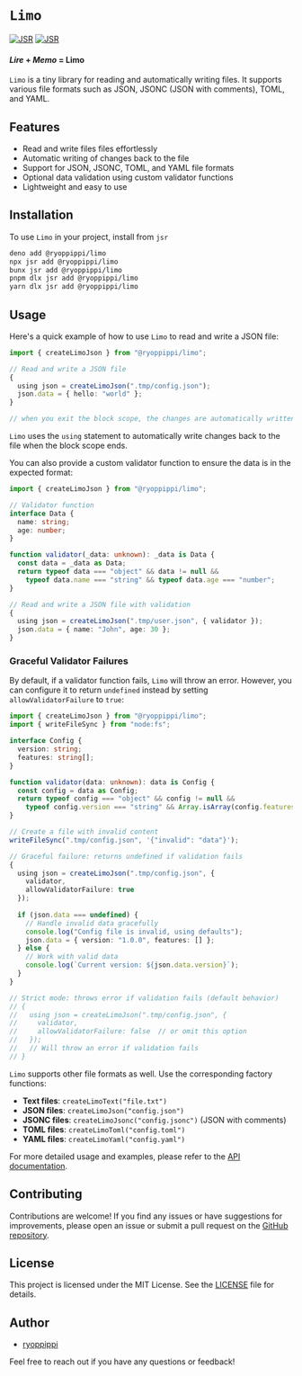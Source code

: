 # `Limo`

[![JSR](https://jsr.io/badges/@ryoppippi/limo)](https://jsr.io/@ryoppippi/limo)
[![JSR](https://jsr.io/badges/@ryoppippi/limo/score)](https://jsr.io/@ryoppippi/limo)

#### *Lire* + *Memo* = **Limo**

`Limo` is a tiny library for reading and automatically writing files. 
It supports various file formats such as JSON, JSONC (JSON with comments), TOML, and YAML.

## Features

- Read and write files files effortlessly
- Automatic writing of changes back to the file
- Support for JSON, JSONC, TOML, and YAML file formats
- Optional data validation using custom validator functions
- Lightweight and easy to use

## Installation

To use `Limo` in your project, install from `jsr`

```sh
deno add @ryoppippi/limo
npx jsr add @ryoppippi/limo
bunx jsr add @ryoppippi/limo
pnpm dlx jsr add @ryoppippi/limo
yarn dlx jsr add @ryoppippi/limo
```

## Usage

Here's a quick example of how to use `Limo` to read and write a JSON file:

```ts
import { createLimoJson } from "@ryoppippi/limo";

// Read and write a JSON file
{
  using json = createLimoJson(".tmp/config.json");
  json.data = { hello: "world" };
}

// when you exit the block scope, the changes are automatically written back to the file
```

`Limo` uses the `using` statement to automatically write changes back to the file when the block scope ends.

You can also provide a custom validator function to ensure the data is in the expected format:

```ts
import { createLimoJson } from "@ryoppippi/limo";

// Validator function
interface Data {
  name: string;
  age: number;
}

function validator(_data: unknown): _data is Data {
  const data = _data as Data;
  return typeof data === "object" && data != null &&
    typeof data.name === "string" && typeof data.age === "number";
}

// Read and write a JSON file with validation
{
  using json = createLimoJson(".tmp/user.json", { validator });
  json.data = { name: "John", age: 30 };
}
```

### Graceful Validator Failures

By default, if a validator function fails, `Limo` will throw an error. However, you can configure it to return `undefined` instead by setting `allowValidatorFailure` to `true`:

```ts
import { createLimoJson } from "@ryoppippi/limo";
import { writeFileSync } from "node:fs";

interface Config {
  version: string;
  features: string[];
}

function validator(data: unknown): data is Config {
  const config = data as Config;
  return typeof config === "object" && config != null &&
    typeof config.version === "string" && Array.isArray(config.features);
}

// Create a file with invalid content
writeFileSync(".tmp/config.json", '{"invalid": "data"}');

// Graceful failure: returns undefined if validation fails
{
  using json = createLimoJson(".tmp/config.json", { 
    validator, 
    allowValidatorFailure: true 
  });
  
  if (json.data === undefined) {
    // Handle invalid data gracefully
    console.log("Config file is invalid, using defaults");
    json.data = { version: "1.0.0", features: [] };
  } else {
    // Work with valid data
    console.log(`Current version: ${json.data.version}`);
  }
}

// Strict mode: throws error if validation fails (default behavior)
// {
//   using json = createLimoJson(".tmp/config.json", { 
//     validator,
//     allowValidatorFailure: false  // or omit this option
//   });
//   // Will throw an error if validation fails
// }
```

`Limo` supports other file formats as well. Use the corresponding factory functions:

- **Text files**: `createLimoText("file.txt")`
- **JSON files**: `createLimoJson("config.json")`
- **JSONC files**: `createLimoJsonc("config.jsonc")` (JSON with comments)
- **TOML files**: `createLimoToml("config.toml")`
- **YAML files**: `createLimoYaml("config.yaml")`


For more detailed usage and examples, please refer to the [API documentation](https://jsr.io/@ryoppippi/limo/doc).

## Contributing

Contributions are welcome! If you find any issues or have suggestions for improvements, please open an issue or submit a pull request on the [GitHub repository](https://github.com/ryoppippi/limo).

## License

This project is licensed under the MIT License. See the [LICENSE](./LICENSE) file for details.

## Author

- [ryoppippi](https://github.com/ryoppippi)

Feel free to reach out if you have any questions or feedback!
